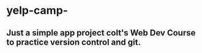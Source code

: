 # yelp-camp-

## Just a simple app project colt's Web Dev Course to practice version control and git. 
